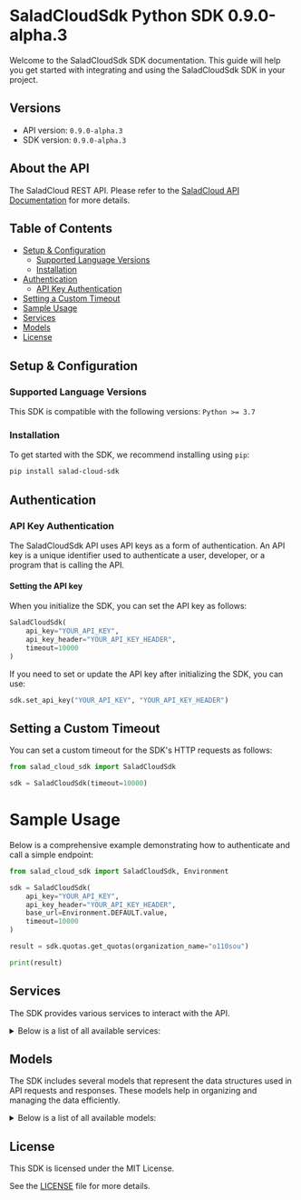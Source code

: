 # SaladCloudSdk Python SDK 0.9.0-alpha.3<a id="saladcloudsdk-python-sdk-090-alpha3"></a>

Welcome to the SaladCloudSdk SDK documentation. This guide will help you get started with integrating and using the SaladCloudSdk SDK in your project.

## Versions<a id="versions"></a>

- API version: `0.9.0-alpha.3`
- SDK version: `0.9.0-alpha.3`

## About the API<a id="about-the-api"></a>

The SaladCloud REST API. Please refer to the [SaladCloud API Documentation](https://docs.salad.com/api-reference) for more details.

## Table of Contents<a id="table-of-contents"></a>

- [Setup & Configuration](#setup--configuration)
  - [Supported Language Versions](#supported-language-versions)
  - [Installation](#installation)
- [Authentication](#authentication)
  - [API Key Authentication](#api-key-authentication)
- [Setting a Custom Timeout](#setting-a-custom-timeout)
- [Sample Usage](#sample-usage)
- [Services](#services)
- [Models](#models)
- [License](#license)

## Setup & Configuration<a id="setup--configuration"></a>

### Supported Language Versions<a id="supported-language-versions"></a>

This SDK is compatible with the following versions: `Python >= 3.7`

### Installation<a id="installation"></a>

To get started with the SDK, we recommend installing using `pip`:

```bash
pip install salad-cloud-sdk
```

## Authentication<a id="authentication"></a>

### API Key Authentication<a id="api-key-authentication"></a>

The SaladCloudSdk API uses API keys as a form of authentication. An API key is a unique identifier used to authenticate a user, developer, or a program that is calling the API.

#### Setting the API key<a id="setting-the-api-key"></a>

When you initialize the SDK, you can set the API key as follows:

```py
SaladCloudSdk(
    api_key="YOUR_API_KEY",
    api_key_header="YOUR_API_KEY_HEADER",
    timeout=10000
)
```

If you need to set or update the API key after initializing the SDK, you can use:

```py
sdk.set_api_key("YOUR_API_KEY", "YOUR_API_KEY_HEADER")
```

## Setting a Custom Timeout<a id="setting-a-custom-timeout"></a>

You can set a custom timeout for the SDK's HTTP requests as follows:

```py
from salad_cloud_sdk import SaladCloudSdk

sdk = SaladCloudSdk(timeout=10000)
```

# Sample Usage<a id="sample-usage"></a>

Below is a comprehensive example demonstrating how to authenticate and call a simple endpoint:

```py
from salad_cloud_sdk import SaladCloudSdk, Environment

sdk = SaladCloudSdk(
    api_key="YOUR_API_KEY",
    api_key_header="YOUR_API_KEY_HEADER",
    base_url=Environment.DEFAULT.value,
    timeout=10000
)

result = sdk.quotas.get_quotas(organization_name="o110sou")

print(result)

```

## Services<a id="services"></a>

The SDK provides various services to interact with the API.

<details> 
<summary>Below is a list of all available services:</summary>

| Name                |
| :------------------ |
| container_groups    |
| workload_errors     |
| queues              |
| quotas              |
| inference_endpoints |
| organization_data   |
| webhook_secret_key  |

</details>

## Models<a id="models"></a>

The SDK includes several models that represent the data structures used in API requests and responses. These models help in organizing and managing the data efficiently.

<details> 
<summary>Below is a list of all available models:</summary>

| Name                              | Description                                                              |
| :-------------------------------- | :----------------------------------------------------------------------- |
| ContainerGroupList                | Represents a list of container groups                                    |
| CreateContainerGroup              | Represents a request to create a container group                         |
| ContainerGroup                    | Represents a container group                                             |
| UpdateContainerGroup              | Represents a request to update a container group                         |
| ContainerGroupInstances           | Represents a list of container group instances                           |
| ContainerGroupInstance            | Represents the details of a single container group instance              |
| WorkloadErrorList                 | Represents a list of workload errors                                     |
| QueueList                         | Represents a list of queues                                              |
| CreateQueue                       | Represents a request to create a new queue.                              |
| Queue                             | Represents a queue.                                                      |
| UpdateQueue                       | Represents a request to update an existing queue.                        |
| QueueJobList                      | Represents a list of queue jobs                                          |
| CreateQueueJob                    | Represents a request to create a queue job                               |
| QueueJob                          | Represents a queue job                                                   |
| Quotas                            | Represents the organization quotas                                       |
| InferenceEndpointsList            | Represents a list of inference endpoints                                 |
| InferenceEndpoint                 | Represents an inference endpoint                                         |
| InferenceEndpointJobList          | Represents a list of inference endpoint jobs                             |
| CreateInferenceEndpointJob        | Represents a request to create a inference endpoint job                  |
| InferenceEndpointJob              | Represents a inference endpoint job                                      |
| GpuClassesList                    | Represents a list of GPU classes                                         |
| WebhookSecretKey                  | Represents a webhook secret key                                          |
| Container                         | Represents a container                                                   |
| ContainerRestartPolicy            |                                                                          |
| ContainerGroupState               | Represents a container group state                                       |
| CountryCode                       |                                                                          |
| ContainerGroupNetworking          | Represents container group networking parameters                         |
| ContainerGroupLivenessProbe       | Represents the container group liveness probe                            |
| ContainerGroupReadinessProbe      | Represents the container group readiness probe                           |
| ContainerGroupStartupProbe        | Represents the container group startup probe                             |
| ContainerGroupQueueConnection     | Represents container group queue connection                              |
| QueueAutoscaler                   | Represents the autoscaling rules for a queue                             |
| ContainerResourceRequirements     | Represents a container resource requirements                             |
| ContainerGroupPriority            |                                                                          |
| ContainerGroupStatus              |                                                                          |
| ContainerGroupInstanceStatusCount | Represents a container group instance status count                       |
| ContainerNetworkingProtocol       |                                                                          |
| ContainerGroupProbeTcp            |                                                                          |
| ContainerGroupProbeHttp           |                                                                          |
| ContainerGroupProbeGrpc           |                                                                          |
| ContainerGroupProbeExec           |                                                                          |
| ContainerProbeHttpScheme          |                                                                          |
| ContainerGroupProbeHttpHeaders2   |                                                                          |
| CreateContainer                   | Represents a container                                                   |
| CreateContainerGroupNetworking    | Represents container group networking parameters                         |
| UpdateContainer                   | Represents an update container object                                    |
| UpdateContainerGroupNetworking    | Represents update container group networking parameters                  |
| WorkloadError                     | Represents a workload error                                              |
| QueueJobEvent                     | Represents an event for queue job                                        |
| ContainerGroupsQuotas             |                                                                          |
| RecipesQuotas                     |                                                                          |
| InferenceEndpointJobEvent         | Represents an event for inference endpoint job                           |
| GpuClass                          | Represents a GPU Class                                                   |
| GpuClassPrice                     | Represents the price of a GPU class for a given container group priority |

</details>

## License<a id="license"></a>

This SDK is licensed under the MIT License.

See the [LICENSE](LICENSE) file for more details.
